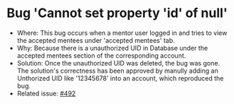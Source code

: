 # Bug 'Cannot set property 'id' of null'
- Where: This bug occurs when a mentor user logged in and tries to view the accepted mentees under 'accepted mentees' tab.
- Why: Because there is a unauthorized UID in Database under the accepted mentees section of the corresponding account.
- Solution: Once the unauthorized UID was deleted, the bug was gone. The solution's correctness has been approved by manully adding an Unthorized UID like '12345678' into an account, which reproduced the bug.
- Related issue: [#492](https://github.com/jpabadir/pace-c/issues/492)
